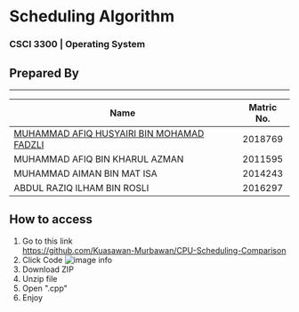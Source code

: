 # Scheduling Algorithm
### CSCI 3300 | Operating System

## Prepared By

---

| Name | Matric No.|
| -----| :---:|
|[MUHAMMAD AFIQ HUSYAIRI BIN MOHAMAD FADZLI](https://www.linkedin.com/in/afiqhusyairi)|2018769|
|MUHAMMAD AFIQ BIN KHARUL AZMAN|2011595|
|MUHAMMAD AIMAN BIN MAT ISA|2014243|
|ABDUL RAZIQ ILHAM BIN ROSLI|2016297|

## How to access

1. Go to this link <br>
https://github.com/Kuasawan-Murbawan/CPU-Scheduling-Comparison
2. Click Code
![image info](img/Github.png)
3. Download ZIP
4. Unzip file
5. Open ".cpp"
6. Enjoy
